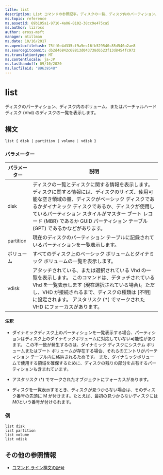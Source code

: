 ```yaml
---
title: list
description: List コマンドの参照記事。ディスクの一覧、ディスク内のパーティション、ディスク内のボリューム、またはバーチャルハードディスク (Vhd) の一覧が表示されます。
ms.topic: reference
ms.assetid: 69b105a1-9710-4a06-8102-38cc9e475ca5
ms.author: lizross
author: eross-msft
manager: mtillman
ms.date: 10/16/2017
ms.openlocfilehash: 75ff0e4d335cf9a5ec16fb529540c85d540a2ae8
ms.sourcegitcommit: db2d46842c68813d043738d6523f13d8454fc972
ms.translationtype: MT
ms.contentlocale: ja-JP
ms.lasthandoff: 09/10/2020
ms.locfileid: "89639548"
---
```

# <a name="list"></a>list

ディスクのパーティション、ディスク内のボリューム、またはバーチャルハードディスク (Vhd) のディスクの一覧を表示します。

## <a name="syntax"></a>構文

```
list { disk | partition | volume | vdisk }
```

### <a name="parameters"></a>パラメーター

| パラメーター | 説明 |
| --------- | ----------- |
| disk | ディスクの一覧とディスクに関する情報を表示します。ディスクに関する情報には、ディスクのサイズ、使用可能な空き領域の量、ディスクがベーシック ディスクであるかダイナミック ディスクであるか、ディスクが使用しているパーティション スタイルがマスター ブート レコード (MBR) であるか GUID パーティション テーブル (GPT) であるかなどがあります。 |
| partition | 現在のディスクのパーティション テーブルに記録されているパーティションを一覧表示します。 |
| ボリューム | すべてのディスク上のベーシック ボリュームとダイナミック ボリュームの一覧を表示します。 |
| vdisk | アタッチされている、または選択されている Vhd の一覧を表示します。 このコマンドは、デタッチされている Vhd を一覧表示します (現在選択されている場合)。ただし、VHD が接続されるまで、ディスクの種類は [不明] に設定されます。 アスタリスク (*) でマークされた VHD にフォーカスがあります。 |

#### <a name="remarks"></a>注釈

- ダイナミックディスク上のパーティションを一覧表示する場合、パーティションはディスク上のダイナミックボリュームに対応していない可能性があります。 この不一致が発生するのは、ダイナミック ディスクにシステム ボリュームまたはブート ボリュームが存在する場合、それらのエントリがパーティション テーブル内に格納されるためです。 また、ダイナミックボリュームで使用する領域を確保するために、ディスクの残りの部分を占有するパーティションも含まれています。

- アスタリスク (*) でマークされたオブジェクトにフォーカスがあります。

- ディスクを一覧表示するとき、ディスクが見つからない場合は、そのディスク番号の先頭に M が付きます。たとえば、最初の見つからないディスクには *M0*という番号が付けられます。

### <a name="examples"></a>例

```
list disk
list partition
list volume
list vdisk
```

## <a name="additional-references"></a>その他の参照情報

- [コマンド ライン構文の記号](command-line-syntax-key.md)
